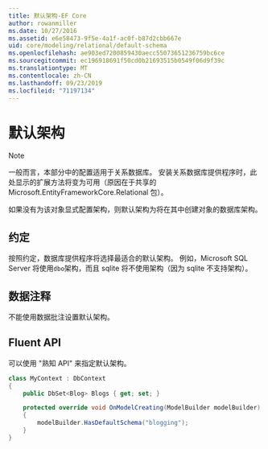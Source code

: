 ```yaml
---
title: 默认架构-EF Core
author: rowanmiller
ms.date: 10/27/2016
ms.assetid: e6e58473-9f5e-4a1f-ac0f-b87d2cbb667e
uid: core/modeling/relational/default-schema
ms.openlocfilehash: ae903ed7200859430aecc55073651236759bc6ce
ms.sourcegitcommit: ec196918691f50cd0b21693515b0549f06d9f39c
ms.translationtype: MT
ms.contentlocale: zh-CN
ms.lasthandoff: 09/23/2019
ms.locfileid: "71197134"
---
```

# <a name="default-schema"></a>默认架构

> [!NOTE]  
> 一般而言，本部分中的配置适用于关系数据库。 安装关系数据库提供程序时，此处显示的扩展方法将变为可用（原因在于共享的 Microsoft.EntityFrameworkCore.Relational 包）。

如果没有为该对象显式配置架构，则默认架构为将在其中创建对象的数据库架构。

## <a name="conventions"></a>约定

按照约定，数据库提供程序将选择最适合的默认架构。 例如，Microsoft SQL Server 将使用`dbo`架构，而且 sqlite 将不使用架构（因为 sqlite 不支持架构）。

## <a name="data-annotations"></a>数据注释

不能使用数据批注设置默认架构。

## <a name="fluent-api"></a>Fluent API

可以使用 "熟知 API" 来指定默认架构。

<!-- [!code-csharp[Main](samples/core/relational/Modeling/FluentAPI/Relational/DefaultSchema.cs?highlight=7)] -->
``` csharp
class MyContext : DbContext
{
    public DbSet<Blog> Blogs { get; set; }

    protected override void OnModelCreating(ModelBuilder modelBuilder)
    {
        modelBuilder.HasDefaultSchema("blogging");
    }
}
```

